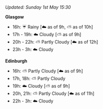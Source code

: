 *Updated: Sunday 1st May 15:30*

**Glasgow**

* 16h: :umbrella: Rainy [:cloud: as of 9h, :partly_sunny: as of 10h]
* 17h - 19h: :cloud: Cloudy [:partly_sunny: as of 9h]
* 20h - 22h: :partly_sunny: Partly Cloudy [:cloud: as of 12h]
* 23h - 3h: :cloud: Cloudy

**Edinburgh**

* 16h: :partly_sunny: Partly Cloudy [:cloud: as of 9h]
* 17h, 18h: :partly_sunny: Partly Cloudy
* 19h: :cloud: Cloudy [:partly_sunny: as of 9h]
* 20h, 21h: :partly_sunny: Partly Cloudy [:cloud: as of 11h]
* 22h - 3h: :cloud: Cloudy
